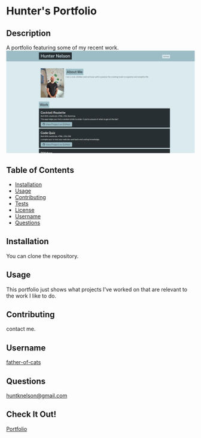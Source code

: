 # Hunter's Portfolio
## Description
A portfolio featuring some of my recent work.
![Screen Shot](./assets/img/ss.png)
## Table of Contents
* [Installation](#installation)
* [Usage](#usage)
* [Contributing](#contributing)
* [Tests](#tests)
* [License](#license)
* [Username](#username)
* [Questions](#questions)
## Installation
You can clone the repository.
## Usage
This portfolio just shows what projects I've worked on that are relevant to the work I like to do.
## Contributing
contact me.
## Username
[father-of-cats](https://www.github.com/father-of-cats)
## Questions
[huntknelson@gmail.com](huntknelson@gmail.com)
## Check It Out!
[Portfolio](https://father-of-cats.github.io/HKN-Portfolio/)

